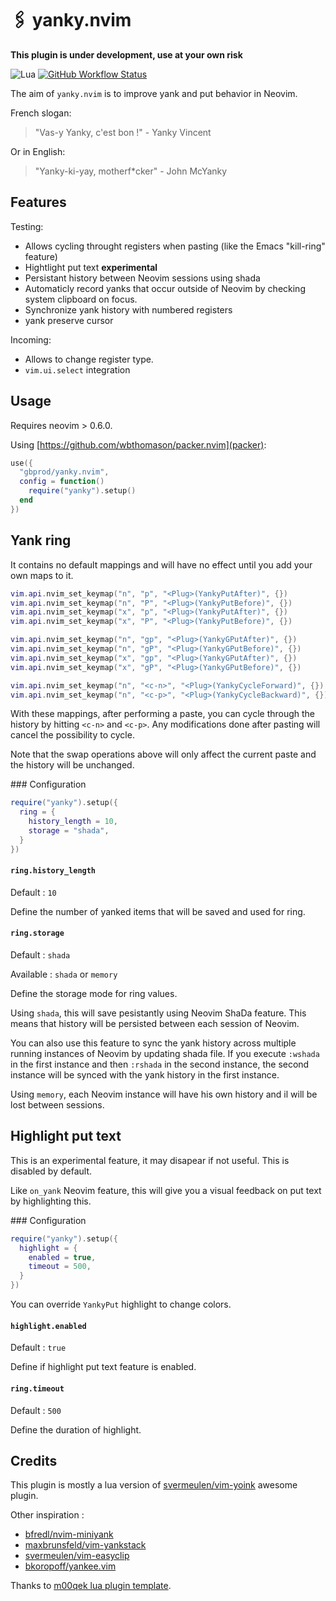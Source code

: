 # 🖇️ yanky.nvim

**This plugin is under development, use at your own risk**

![Lua](https://img.shields.io/badge/Made%20with%20Lua-blueviolet.svg?style=for-the-badge&logo=lua)
[![GitHub Workflow Status](https://img.shields.io/github/workflow/status/gbprod/yanky.nvim/Integration?style=for-the-badge)](https://github.com/gbprod/yanky.nvim/actions/workflows/integration.yml)

The aim of `yanky.nvim` is to improve yank and put behavior in Neovim.

French slogan:

> "Vas-y Yanky, c'est bon !" - Yanky Vincent

Or in English:

> "Yanky-ki-yay, motherf\*cker" - John McYanky

## Features

Testing:

- Allows cycling throught registers when pasting (like the Emacs "kill-ring" feature)
- Hightlight put text **experimental**
- Persistant history between Neovim sessions using shada
- Automaticly record yanks that occur outside of Neovim by checking system clipboard on focus.
- Synchronize yank history with numbered registers
- yank preserve cursor

Incoming:

- Allows to change register type.
- `vim.ui.select` integration

## Usage

Requires neovim > 0.6.0.

Using [https://github.com/wbthomason/packer.nvim](packer):

```lua
use({
  "gbprod/yanky.nvim",
  config = function()
    require("yanky").setup()
  end
})
```

## Yank ring

It contains no default mappings and will have no effect until you add your own maps to it.

```lua
vim.api.nvim_set_keymap("n", "p", "<Plug>(YankyPutAfter)", {})
vim.api.nvim_set_keymap("n", "P", "<Plug>(YankyPutBefore)", {})
vim.api.nvim_set_keymap("x", "p", "<Plug>(YankyPutAfter)", {})
vim.api.nvim_set_keymap("x", "P", "<Plug>(YankyPutBefore)", {})

vim.api.nvim_set_keymap("n", "gp", "<Plug>(YankyGPutAfter)", {})
vim.api.nvim_set_keymap("n", "gP", "<Plug>(YankyGPutBefore)", {})
vim.api.nvim_set_keymap("x", "gp", "<Plug>(YankyGPutAfter)", {})
vim.api.nvim_set_keymap("x", "gP", "<Plug>(YankyGPutBefore)", {})

vim.api.nvim_set_keymap("n", "<c-n>", "<Plug>(YankyCycleForward)", {})
vim.api.nvim_set_keymap("n", "<c-p>", "<Plug>(YankyCycleBackward)", {})
```

With these mappings, after performing a paste, you can cycle through the history by hitting `<c-n>` and `<c-p>`.
Any modifications done after pasting will cancel the possibility to cycle.

Note that the swap operations above will only affect the current paste and the history will be unchanged.

### Configuration

```lua
require("yanky").setup({
  ring = {
    history_length = 10,
    storage = "shada",
  }
})
```

#### `ring.history_length`

Default : `10`

Define the number of yanked items that will be saved and used for ring.

#### `ring.storage`

Default : `shada`

Available : `shada` or `memory`

Define the storage mode for ring values.

Using `shada`, this will save pesistantly using Neovim ShaDa feature. This means
that history will be persisted between each session of Neovim.

You can also use this feature to sync the yank history across multiple running instances
of Neovim by updating shada file. If you execute `:wshada` in the first instance
and then `:rshada` in the second instance, the second instance will be synced with
the yank history in the first instance.

Using `memory`, each Neovim instance will have his own history and il will be
lost between sessions.

## Highlight put text

This is an experimental feature, it may disapear if not useful. This is disabled
by default.

Like `on_yank` Neovim feature, this will give you a visual feedback on put text
by highlighting this.

### Configuration

```lua
require("yanky").setup({
  highlight = {
    enabled = true,
    timeout = 500,
  }
})
```

You can override `YankyPut` highlight to change colors.

#### `highlight.enabled`

Default : `true`

Define if highlight put text feature is enabled.

#### `ring.timeout`

Default : `500`

Define the duration of highlight.

## Credits

This plugin is mostly a lua version of [svermeulen/vim-yoink](https://github.com/svermeulen/vim-yoink) awesome plugin.

Other inspiration :

- [bfredl/nvim-miniyank](https://github.com/bfredl/nvim-miniyank)
- [maxbrunsfeld/vim-yankstack](https://github.com/maxbrunsfeld/vim-yankstack)
- [svermeulen/vim-easyclip](https://github.com/svermeulen/vim-easyclip)
- [bkoropoff/yankee.vim](https://github.com/bkoropoff/yankee.vim)

Thanks to [m00qek lua plugin template](https://github.com/m00qek/plugin-template.nvim).
